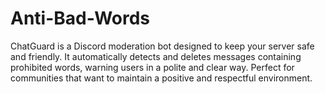 # Anti-Bad-Words
ChatGuard is a Discord moderation bot designed to keep your server safe and friendly. It automatically detects and deletes messages containing prohibited words, warning users in a polite and clear way. Perfect for communities that want to maintain a positive and respectful environment.
